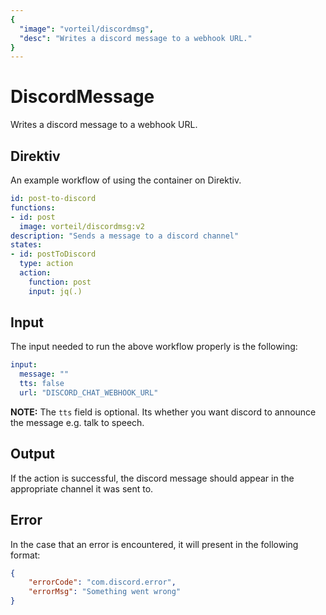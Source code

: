 ```yaml
---
{
  "image": "vorteil/discordmsg",
  "desc": "Writes a discord message to a webhook URL."
}
---
```


# DiscordMessage

Writes a discord message to a webhook URL.

## Direktiv

An example workflow of using the container on Direktiv.

```yaml
id: post-to-discord
functions:
- id: post
  image: vorteil/discordmsg:v2
description: "Sends a message to a discord channel"
states:
- id: postToDiscord
  type: action
  action:
    function: post
    input: jq(.)
```

## Input 

The input needed to run the above workflow properly is the following:

```yaml
input:
  message: ""
  tts: false
  url: "DISCORD_CHAT_WEBHOOK_URL"
```

**NOTE:** The `tts` field is optional. Its whether you want discord to announce the message e.g. talk to speech.

## Output

If the action is successful, the discord message should appear in the appropriate channel it was sent to. 

## Error

In the case that an error is encountered, it will present in the following format:

```json
{
    "errorCode": "com.discord.error",
    "errorMsg": "Something went wrong"
}
```